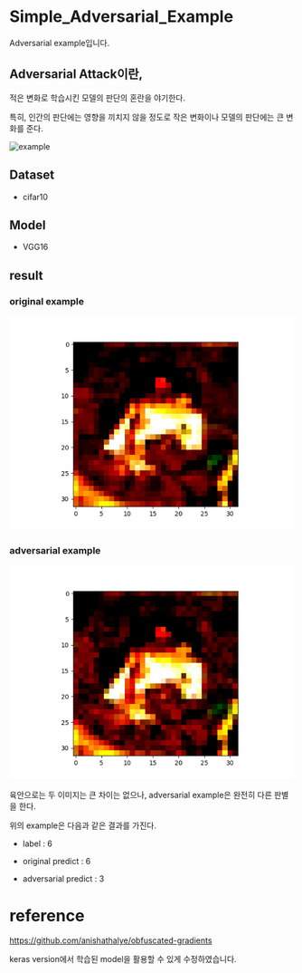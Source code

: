# Simple_Adversarial_Example
Adversarial example입니다. 

## Adversarial Attack이란,

적은 변화로 학습시킨 모델의 판단의 혼란을 야기한다. 

특히, 인간의 판단에는 영향을 끼치지 않을 정도로 작은 변화이나 모델의 판단에는 큰 변화를 준다.

![example](https://blog.openai.com/content/images/2017/02/adversarial_img_1.png)

## Dataset

- cifar10

## Model

- VGG16

## result

### original example

![original](./original/0_original.png)

### adversarial example

![adversarial](./adversarial/0_adversarial.png)


육안으로는 두 이미지는 큰 차이는 없으나, adversarial example은 완전히 다른 판별을 한다.

위의 example은 다음과 같은 결과를 가진다.

- label : 6

- original predict : 6

- adversarial predict : 3


# reference

https://github.com/anishathalye/obfuscated-gradients

keras version에서 학습된 model을 활용할 수 있게 수정하였습니다.

